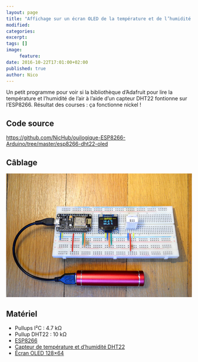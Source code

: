 ```yaml
---
layout: page
title: "Affichage sur un écran OLED de la température et de l’humidité avec un capteur DHT22 sur ESP8266"
modified:
categories:
excerpt:
tags: []
image:
     feature:
date: 2016-10-22T17:01:00+02:00
published: true
author: Nico
---
```



Un petit programme pour voir si la bibliothèque d’Adafruit pour lire la température et l’humidité de l’air à l’aide d’un capteur DHT22 fontionne sur l’ESP8266. Résultat des courses : ça fonctionne nickel !

## Code source

<https://github.com/NicHub/ouilogique-ESP8266-Arduino/tree/master/esp8266-dht22-oled>

## Câblage

![ESP8266 — DHT22 — Écran OLED](../../files/2016-10-22-esp8266-dht22-oled/esp8266-dht22-oled-001-lowres.jpg)

## Matériel

- Pullups I²C : 4.7 kΩ
- Pullup DHT22 : 10 kΩ
- [ESP8266][1]
- [Capteur de température et d’humidité DHT22][2]
- [Écran OLED 128×64][3]

[1]: [http://fr.aliexpress.com/item/V2-4M-4FLASH-NodeMcu-Lua-WIFI-Networking-development-board-Based-ESP8266/32448694790.html]

[2]: http://www.banggood.com/Wholesale-DHT22-AM2302-Digital-Temperature-Humidity-Sensor-Replace-SHT11-SHT15-Logger-p-47240.html?p=0431091025639201412F

[3]: https://www.aliexpress.com/item/1Pcs-Yellow-blue-double-color-128X64-OLED-LCD-LED-Display-Module-For-Arduino-0-96/32305641669.html

